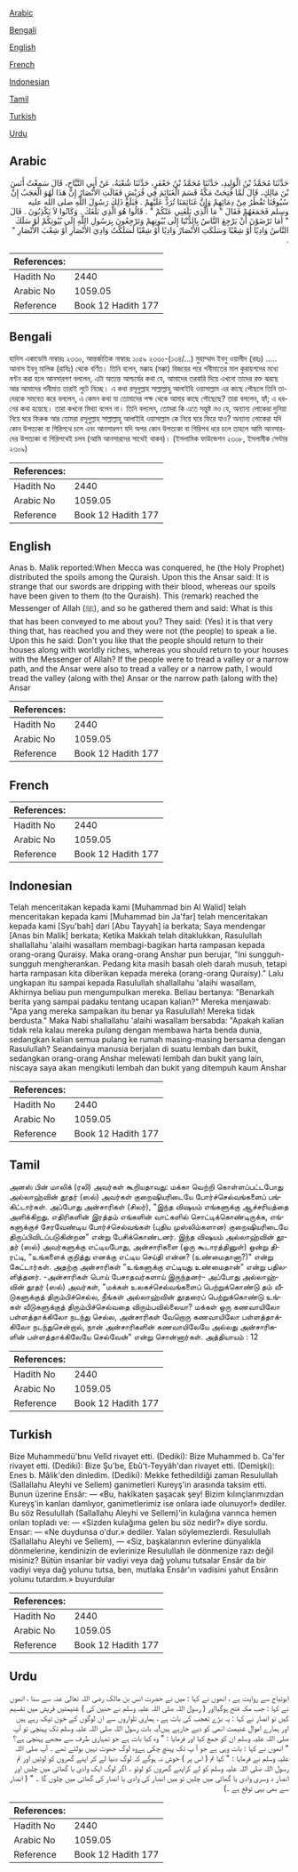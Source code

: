 [Arabic](#arabic)

[Bengali](#bengali)

[English](#english)

[French](#french)

[Indonesian](#indonesian)

[Tamil](#tamil)

[Turkish](#turkish)

[Urdu](#urdu)

## Arabic


<div dir="rtl" lang="ar" style={{fontSize:'larger',backgroundColor:'#f8f9fa',padding:20}}>
حَدَّثَنَا مُحَمَّدُ بْنُ الْوَلِيدِ، حَدَّثَنَا مُحَمَّدُ بْنُ جَعْفَرٍ، حَدَّثَنَا شُعْبَةُ، عَنْ أَبِي التَّيَّاحِ، قَالَ سَمِعْتُ أَنَسَ بْنَ مَالِكٍ، قَالَ لَمَّا فُتِحَتْ مَكَّةُ قَسَمَ الْغَنَائِمَ فِي قُرَيْشٍ فَقَالَتِ الأَنْصَارُ إِنَّ هَذَا لَهُوَ الْعَجَبُ إِنَّ سُيُوفَنَا تَقْطُرُ مِنْ دِمَائِهِمْ وَإِنَّ غَنَائِمَنَا تُرَدُّ عَلَيْهِمْ ‏.‏ فَبَلَغَ ذَلِكَ رَسُولَ اللَّهِ صلى الله عليه وسلم فَجَمَعَهُمْ فَقَالَ ‏"‏ مَا الَّذِي بَلَغَنِي عَنْكُمْ ‏"‏ ‏.‏ قَالُوا هُوَ الَّذِي بَلَغَكَ ‏.‏ وَكَانُوا لاَ يَكْذِبُونَ ‏.‏ قَالَ ‏"‏ أَمَا تَرْضَوْنَ أَنْ يَرْجِعَ النَّاسُ بِالدُّنْيَا إِلَى بُيُوتِهِمْ وَتَرْجِعُونَ بِرَسُولِ اللَّهِ إِلَى بُيُوتِكُمْ لَوْ سَلَكَ النَّاسُ وَادِيًا أَوْ شِعْبًا وَسَلَكَتِ الأَنْصَارُ وَادِيًا أَوْ شِعْبًا لَسَلَكْتُ وَادِيَ الأَنْصَارِ أَوْ شِعْبَ الأَنْصَارِ ‏"‏ ‏.‏
</div>
<div style={{backgroundColor:'#f8f9fa',padding:20, marginBottom: 10}}><table> <thead> <tr> <th>References:</th> <th></th> </tr> </thead> <tbody><tr><td>Hadith No</td><td>2440</td></tr><tr><td>Arabic No</td><td>1059.05</td></tr><tr><td>Reference</td><td>Book 12 Hadith 177</td></tr></tbody></table></div>

## Bengali


<div dir="ltr" lang="bn" style={{fontSize:'larger',backgroundColor:'#f8f9fa',padding:20}}>
হাদিস একাডেমি নাম্বারঃ ২৩৩০, আন্তর্জাতিক নাম্বারঃ ১০৫৯ ২৩৩০-(১৩৪/...) মুহাম্মাদ ইবনু ওয়ালীদ (রহঃ) ..... আনাস ইবনু মালিক (রাযিঃ) থেকে বর্ণিত। তিনি বলেন, মক্কাহ (মক্কা) বিজয়ের পরে গনীমাতের মাল কুরায়শদের মধ্যে বণ্টন করা হলে আনসারগণ বললেন, এটা অত্যন্ত আশ্চর্যের কথা যে, আমাদের তরবারি দিয়ে এখনো তাদের রক্ত ঝরছে আর আমাদের গনীমাত তারাই লুটে নিচ্ছে। এ কথা রসূলুল্লাহ সাল্লাল্লাহু আলাইহি ওয়াসাল্লাম এর কাছে পৌছলে তিনি তাদেরকে সমবেত করে বললেন, এ কেমন কথা যা তোমাদের পক্ষ থেকে আমার কাছে পৌছেছে? তারা বললেন, হ্যাঁ; এ ধরনের কথা হয়েছে। তারা কখনো মিথ্যা বলেন না। তিনি বললেন, তোমরা কি এতে সন্তুষ্ট নও যে, অন্যান্য লোকেরা দুনিয়া নিয়ে ঘরে ফিরুক আর তোমরা রসূলুল্লাহ সাল্লাল্লাহু আলাইহি ওয়াসাল্লাম কে নিয়ে ঘরে ফিরে যাও? অন্যান্য লোকেরা যদি কোন উপত্যকা বা গিরিপথে চলে এবং আনসারগণ যদি অপর কোন উপত্যকা বা গিরিপথ ধরে চলে তাহলে আমি আনসারদের উপত্যকা বা গিরিপথেই চলব (আমি আনসারদের সাথেই থাকব)। (ইসলামিক ফাউন্ডেশন ২৩০৮, ইসলামীক সেন্টার ২৩০৯)
</div>
<div style={{backgroundColor:'#f8f9fa',padding:20, marginBottom: 10}}><table> <thead> <tr> <th>References:</th> <th></th> </tr> </thead> <tbody><tr><td>Hadith No</td><td>2440</td></tr><tr><td>Arabic No</td><td>1059.05</td></tr><tr><td>Reference</td><td>Book 12 Hadith 177</td></tr></tbody></table></div>

## English


<div dir="ltr" lang="en" style={{fontSize:'larger',backgroundColor:'#f8f9fa',padding:20}}>
Anas b. Malik reported:When Mecca was conquered, he (the Holy Prophet) distributed the spoils among the Quraish. Upon this the Ansar said: It is strange that our swords are dripping with their blood, whereas our spoils have been given to them (to the Quraish). This (remark) reached the Messenger of Allah (ﷺ), and so he gathered them and said: What is this that has been conveyed to me about you? They said: (Yes) it is that very thing that, has reached you and they were not (the people) to speak a lie. Upon this he said: Don't you like that the people should return to their houses along with worldly riches, whereas you should return to your houses with the Messenger of Allah? If the people were to tread a valley or a narrow path, and the Ansar were also to tread a valley or a narrow path, I would tread the valley (along with the) Ansar or the narrow path (along with the) Ansar
</div>
<div style={{backgroundColor:'#f8f9fa',padding:20, marginBottom: 10}}><table> <thead> <tr> <th>References:</th> <th></th> </tr> </thead> <tbody><tr><td>Hadith No</td><td>2440</td></tr><tr><td>Arabic No</td><td>1059.05</td></tr><tr><td>Reference</td><td>Book 12 Hadith 177</td></tr></tbody></table></div>

## French


<div dir="ltr" lang="fr" style={{fontSize:'larger',backgroundColor:'#f8f9fa',padding:20}}>

</div>
<div style={{backgroundColor:'#f8f9fa',padding:20, marginBottom: 10}}><table> <thead> <tr> <th>References:</th> <th></th> </tr> </thead> <tbody><tr><td>Hadith No</td><td>2440</td></tr><tr><td>Arabic No</td><td>1059.05</td></tr><tr><td>Reference</td><td>Book 12 Hadith 177</td></tr></tbody></table></div>

## Indonesian


<div dir="ltr" lang="id" style={{fontSize:'larger',backgroundColor:'#f8f9fa',padding:20}}>
Telah menceritakan kepada kami [Muhammad bin Al Walid] telah menceritakan kepada kami [Muhammad bin Ja'far] telah menceritakan kepada kami [Syu'bah] dari [Abu Tayyah] ia berkata; Saya mendengar [Anas bin Malik] berkata; Ketika Makkah telah ditaklukkan, Rasulullah shallallahu 'alaihi wasallam membagi-bagikan harta rampasan kepada orang-orang Quraisy. Maka orang-orang Anshar pun berujar, "Ini sungguh-sungguh mengherankan. Pedang kita masih basah oleh darah musuh, tetapi harta rampasan kita diberikan kepada mereka (orang-orang Quraisy)." Lalu ungkapan itu sampai kepada Rasulullah shallallahu 'alaihi wasallam, Akhirnya beliau pun mengumpulkan mereka. Beliau bertanya: "Benarkah berita yang sampai padaku tentang ucapan kalian?" Mereka menjawab: "Apa yang mereka sampaikan itu benar ya Rasulullah! Mereka tidak berdusta." Maka Nabi shallallahu 'alaihi wasallam bersabda: "Apakah kalian tidak rela kalau mereka pulang dengan membawa harta benda dunia, sedangkan kalian semua pulang ke rumah masing-masing bersama dengan Rasulullah? Seandainya manusia berjalan di suatu lembah dan bukit, sedangkan orang-orang Anshar melewati lembah dan bukit yang lain, niscaya saya akan mengikuti lembah dan bukit yang ditempuh kaum Anshar
</div>
<div style={{backgroundColor:'#f8f9fa',padding:20, marginBottom: 10}}><table> <thead> <tr> <th>References:</th> <th></th> </tr> </thead> <tbody><tr><td>Hadith No</td><td>2440</td></tr><tr><td>Arabic No</td><td>1059.05</td></tr><tr><td>Reference</td><td>Book 12 Hadith 177</td></tr></tbody></table></div>

## Tamil


<div dir="ltr" lang="ta" style={{fontSize:'larger',backgroundColor:'#f8f9fa',padding:20}}>
அனஸ் பின் மாலிக் (ரலி) அவர்கள் கூறியதாவது: மக்கா வெற்றி கொள்ளப்பட்டபோது அல்லாஹ்வின் தூதர் (ஸல்) அவர்கள் குறைஷியரிடையே போர்ச்செல்வங்களைப் பங்கிட்டார்கள். அப்போது அன்சாரிகள் (சிலர்), "இந்த விஷயம் எங்களுக்கு ஆச்சரியத்தை அளிக்கிறது. எதிரிகளின் இரத்தம் எங்களின் வாட்களில் சொட்டிக்கொண்டிருக்க, எங்களுக்குச் சேரவேண்டிய போர்ச்செல்வங்கள் (புதிய முஸ்லிம்களான) குறைஷியரிடையே திருப்பிவிடப்படுகின்றன" என்று பேசிக்கொண்டனர். இந்த விஷயம் அல்லாஹ்வின் தூதர் (ஸல்) அவர்களுக்கு எட்டியபோது, அன்சாரிகளை (ஒரு கூடாரத்தினுள்) ஒன்று திரட்டி, "உங்களைக் குறித்து எனக்கு எட்டிய செய்தி என்ன? (உண்மைதானா?)" என்று கேட்டார்கள். அதற்கு அன்சாரிகள் "உங்களுக்கு எட்டியது உண்மைதான்" என்று பதிலளித்தனர். -அன்சாரிகள் பொய் பேசாதவர்களாய் இருந்தனர்- அப்போது அல்லாஹ்வின் தூதர் (ஸல்) அவர்கள், "மக்கள் உலகச்செல்வங்களைப் பெற்றுக்கொண்டு தம் வீடுகளுக்குத் திரும்பிச்செல்ல, நீங்கள் அல்லாஹ்வின் தூதரைப் பெற்றுக்கொண்டு உங்கள் வீடுகளுக்குத் திரும்பிச்செல்வதை விரும்பவில்லையா? மக்கள் ஒரு கணவாயிலோ பள்ளத்தாக்கிலோ நடந்து செல்ல, அன்சாரிகள் வேறொரு கணவாயிலோ பள்ளத்தாக்கிலோ நடந்துசென்றால், நான் அன்சாரிகளின் கணவாயிலேயே அல்லது அன்சாரிகளின் பள்ளத்தாக்கிலேயே செல்வேன்" என்று சொன்னார்கள். அத்தியாயம் : 12
</div>
<div style={{backgroundColor:'#f8f9fa',padding:20, marginBottom: 10}}><table> <thead> <tr> <th>References:</th> <th></th> </tr> </thead> <tbody><tr><td>Hadith No</td><td>2440</td></tr><tr><td>Arabic No</td><td>1059.05</td></tr><tr><td>Reference</td><td>Book 12 Hadith 177</td></tr></tbody></table></div>

## Turkish


<div dir="ltr" lang="tr" style={{fontSize:'larger',backgroundColor:'#f8f9fa',padding:20}}>
Bize Muhammedü'bnu Velîd rivayet etti. (Dediki): Bize Muhammed b. Ca'fer rivayet etti. (Dediki): Bize Şu'be, Ebû't-Teyyâh'dan rivayet etti. (Demişki): Enes b. Mâlik'den dinledim. (Dediki): Mekke fethedildiği zaman Resulullah (Sallallahu Aleyhi ve Sellem) ganimetleri Kureyş'in arasında taksim etti. Bunun üzerine Ensâr: — «Bu, hakîkaten şaşacak şey! Bizim kılınçlarımızdan Kureyş'in kanları damlıyor, ganimetlerimiz ise onlara iade olunuyor!» dediler. Bu söz Resulullah (Sallallahu Aleyhi ve Sellem)'in kulağına varınca hemen onları topladı ve: — «Sizden kulağıma gelen bu söz nedir?» diye sordu. Ensar: — «Ne duydunsa o'dur.» dediler. Yalan söylemezlerdi. Resulullah (Sallallahu Aleyhi ve Sellem), — «Siz, başkalarının evlerine dünyalıkla dönmelerine, kendinizin de evlerinize Resulullah ile dönmenize razı değil misiniz? Bütün insanlar bir vadiyi veya dağ yolunu tutsalar Ensâr da bir vadiyi veya dağ yolunu tutsa, ben, mutlaka Ensâr'ın vadisini yahut Ensârın yolunu tutardım.» buyurdular
</div>
<div style={{backgroundColor:'#f8f9fa',padding:20, marginBottom: 10}}><table> <thead> <tr> <th>References:</th> <th></th> </tr> </thead> <tbody><tr><td>Hadith No</td><td>2440</td></tr><tr><td>Arabic No</td><td>1059.05</td></tr><tr><td>Reference</td><td>Book 12 Hadith 177</td></tr></tbody></table></div>

## Urdu


<div dir="rtl" lang="ur" style={{fontSize:'larger',backgroundColor:'#f8f9fa',padding:20}}>
ابوتیاح سے روایت ہے ، انھوں نے کہا : میں نے حضرت انس بن مالک رضی اللہ تعالیٰ عنہ سے سنا ، انھوں نے کہا : جب مکہ فتح ہوگیااور ( رسول اللہ صلی اللہ علیہ وسلم نے حنین کی ) غنیمتیں قریش میں تقسیم کیں تو انصار نے کہا : یہ بڑے تعجب کی بات ہے ، ہماری تلواروں سے ان لوگوں کے خون ٹپک رہے ہیں اور ہمارے اموال غنیمت انھی کو دیے جارہے ہیں!یہ بات رسول اللہ صلی اللہ علیہ وسلم تک پہنچی تو آپ صلی اللہ علیہ وسلم ان کو جمع کیا اور فرمایا : " وہ کیا بات ہے جو تمہاری طرف سے مجھے پہنچی ہے؟ " انھوں نے کہا : بات وہی ہے جو آ پ تک پہنچ چکی ہےوہ لوگ جھوٹ نہیں بولتے تھے ۔ آپ صلی اللہ علیہ وسلم نے فرمایا : " کیا تم ( اس پر ) خوش نہ ہوگے کہ لوگ دنیا لے کر اپنے گھروں کو لوٹیں اور تم رسول اللہ صلی اللہ علیہ وسلم کو لے کراپنے گھروں کو لوٹو ۔ اگر لوگ ایک وادی یا گھاٹی میں چلیں اور انصار د وسری وادی یا گھاٹی میں چلیں تو میں انصار کی وادی یا انصار کی گھاٹی میں چلوں گا ۔ " ( انصار سے بھی یہی توقع ہے ۔)
</div>
<div style={{backgroundColor:'#f8f9fa',padding:20, marginBottom: 10}}><table> <thead> <tr> <th>References:</th> <th></th> </tr> </thead> <tbody><tr><td>Hadith No</td><td>2440</td></tr><tr><td>Arabic No</td><td>1059.05</td></tr><tr><td>Reference</td><td>Book 12 Hadith 177</td></tr></tbody></table></div>